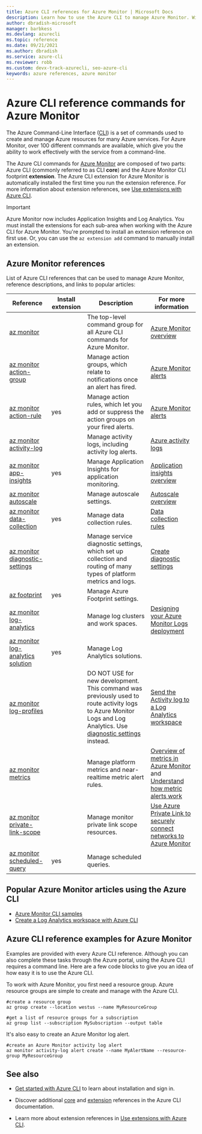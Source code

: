 ```yaml
---
title: Azure CLI references for Azure Monitor | Microsoft Docs
description: Learn how to use the Azure CLI to manage Azure Monitor. With over 100 different commands, you can work effectively with Azure Monitor from a command line.
author: dbradish-microsoft
manager: barbkess
ms.devlang: azurecli
ms.topic: reference
ms.date: 09/21/2021
ms.author: dbradish
ms.service: azure-cli
ms.reviewer: robb
ms.custom: devx-track-azurecli, seo-azure-cli
keywords: azure references, azure monitor
---
```


# Azure CLI reference commands for Azure Monitor

The Azure Command-Line Interface ([CLI](./what-is-azure-cli.md)) is a set of commands used to create and manage Azure resources for many Azure services. For Azure Monitor, over 100 different commands are available, which give you the ability to work effectively with the service from a command-line.

The Azure CLI commands for [Azure Monitor](/azure/azure-monitor/) are composed of two parts: Azure CLI (commonly referred to as CLI **core**) and the Azure Monitor CLI footprint **extension**. The Azure CLI extension for Azure Monitor is automatically installed the first time you run the extension reference. For more information about extension references, see [Use extensions with Azure CLI](./azure-cli-extensions-overview.md).

> [!IMPORTANT]
>
> Azure Monitor now includes Application Insights and Log Analytics. You must install the extensions for each sub-area when working with the Azure CLI for Azure Monitor. You're prompted to install an extension reference on first use. Or, you can use the `az extension add` command to manually install an extension.

## Azure Monitor references

List of Azure CLI references that can be used to manage Azure Monitor, reference descriptions, and links to popular articles:

| Reference | Install extension | Description | For more information
|-|-|-|-|
| [az monitor](/cli/azure/monitor) | | The top-level command group for all Azure CLI commands for Azure Monitor. | [Azure Monitor overview](/azure/azure-monitor/overview)
| [az monitor action-group](/cli/azure/monitor/action-group) | | Manage action groups, which relate to notifications once an alert has fired. | [Azure Monitor alerts](/azure/azure-monitor/platform/alerts-overview)
| [az monitor action-rule](/cli/azure/monitor/action-rule) | yes | Manage action rules, which let you add or suppress the action groups on your fired alerts. | [Azure Monitor alerts](/azure/azure-monitor/alerts/alerts-action-rules)
| [az monitor activity-log](/cli/azure/monitor/activity-log) | | Manage activity logs, including activity log alerts. | [Azure activity logs](/azure/azure-monitor/platform/activity-log)
| [az monitor app-insights](/cli/azure/monitor/app-insights) | yes | Manage Application Insights for application monitoring. | [Application insights overview](/azure/azure-monitor/app/app-insights-overview)
| [az monitor autoscale](/cli/azure/monitor/autoscale) | | Manage autoscale settings. | [Autoscale overview](/azure/azure-monitor/platform/autoscale-overview)
| [az monitor data-collection](/cli/azure/monitor/data-collection) | yes | Manage data collection rules. | [Data collection rules](/azure/azure-monitor/agents/data-collection-rule-overview)
| [az monitor diagnostic-settings](/cli/azure/monitor/diagnostic-settings) | | Manage service diagnostic settings, which set up collection and routing of many types of platform metrics and logs. | [Create diagnostic settings](/azure/azure-monitor/platform/diagnostic-settings)
| [az footprint](/cli/azure/footprint) | yes | Manage Azure Footprint settings. |
| [az monitor log-analytics](/cli/azure/monitor/log-analytics) | | Manage log clusters and work spaces. | [Designing your Azure Monitor Logs deployment](/azure/azure-monitor/platform/design-logs-deployment)
| [az monitor log-analytics solution](/cli/azure/monitor/log-analytics/solution) | yes | Manage Log Analytics solutions. |
| [az monitor log-profiles](/cli/azure/monitor/log-profiles) | | DO NOT USE for new development. This command was previously used to route activity logs to Azure Monitor Logs and Log Analytics.  Use [diagnostic settings](/azure/azure-monitor/platform/diagnostic-settings) instead.  | [Send the Activity log to a Log Analytics workspace](/azure/azure-monitor/platform/activity-log#send-to-log-analytics-workspace)
| [az monitor metrics](/cli/azure/monitor/metrics) | | Manage platform metrics and near-realtime metric alert rules. | [Overview of metrics in Azure Monitor](/azure/azure-monitor/platform/data-platform-metrics) and [Understand how metric alerts work](/azure/azure-monitor/platform/alerts-metric-overview)
| [az monitor private-link-scope](/cli/azure/monitor/private-link-scope) | | Manage monitor private link scope resources. | [Use Azure Private Link to securely connect networks to Azure Monitor](/azure/azure-monitor/platform/private-link-security)
| [az monitor scheduled-query](/cli/azure/monitor/scheduled-query) | yes | Manage scheduled queries.

## Popular Azure Monitor articles using the Azure CLI

- [Azure Monitor CLI samples](/azure/azure-monitor/samples/cli-samples)
- [Create a Log Analytics workspace with Azure CLI](/azure/azure-monitor/learn/quick-create-workspace-cli)

## Azure CLI reference examples for Azure Monitor

Examples are provided with every Azure CLI reference. Although you can also complete these tasks through the Azure portal, using the Azure CLI requires a command line. Here are a few code blocks to give you an idea of how easy it is to use the Azure CLI.

To work with Azure Monitor, you first need a resource group.  Azure resource groups are simple to create and manage with the Azure CLI.  

```azurecli
#create a resource group
az group create --location westus --name MyResourceGroup

#get a list of resource groups for a subscription
az group list --subscription MySubscription --output table
```

It's also easy to create an Azure Monitor log alert.

```azurecli
#create an Azure Monitor activity log alert
az monitor activity-log alert create --name MyAlertName --resource-group MyResourceGroup
```

## See also

- [Get started with Azure CLI](./get-started-with-azure-cli.md) to learn about installation and sign in.

- Discover additional [core](/cli/azure/reference-index) and [extension](./azure-cli-extensions-list.md) references in the Azure CLI documentation.

- Learn more about extension references in [Use extensions with Azure CLI](./azure-cli-extensions-overview.md).
